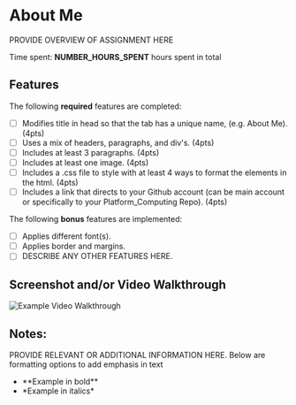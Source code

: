 # About Me

PROVIDE OVERVIEW OF ASSIGNMENT HERE

Time spent: **NUMBER_HOURS_SPENT** hours spent in total

## Features

The following **required** features are completed:

- [ ] Modifies title in head so that the tab has a unique name, (e.g. About Me). (4pts)
- [ ] Uses a mix of headers, paragraphs, and div's. (4pts)
- [ ] Includes at least 3 paragraphs. (4pts)
- [ ] Includes at least one image. (4pts)
- [ ] Includes a .css file to style with at least 4 ways to format the elements in the html. (4pts)
- [ ] Includes a link that directs to your Github account (can be main account or specifically to your Platform_Computing Repo). (4pts)

The following **bonus** features are implemented:

- [ ] Applies different font(s). 
- [ ] Applies border and margins. 
- [ ] DESCRIBE ANY OTHER FEATURES HERE. 

## Screenshot and/or Video Walkthrough

<img src="https://imgur.com/gallery/4rAXx5x" title='Example Video Walkthrough' width='' alt='Example Video Walkthrough' />


## Notes:
PROVIDE RELEVANT OR ADDITIONAL INFORMATION HERE. Below are formatting options to add emphasis in text
<ul>
  <li>**Example in bold**</li>
  <li>*Example in italics*</li>
</ul>
